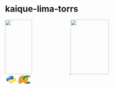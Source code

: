# kaique-lima-torrs





<div>
  <a href="https://github.com/Kaique-Lima-Torres">
  <img height="180em" width="42%"  src="https://github-readme-stats.vercel.app/api?username=Kaique-Lima-Torres&show_icons=true&theme=tokyonight&include_all_commits=true&count_private=true"/>
  <img height="180em" width="50%" src="https://github-readme-stats.vercel.app/api/top-langs/?username=Kaique-Lima-Torres&layout=compact&langs_count=7&theme=tokyonight"/>
</div>
 <img align="center" alt="Kaique-Lima-Torres" height="30" width="40" src="https://raw.githubusercontent.com/devicons/devicon/master/icons/python/python-original.svg">
 <img align="center" alt="Kaique-Lima-Torres" height="30" width="40" src="https://raw.githubusercontent.com/devicons/devicon/master/icons/pycharm/pycharm-original.svg">
</div>
